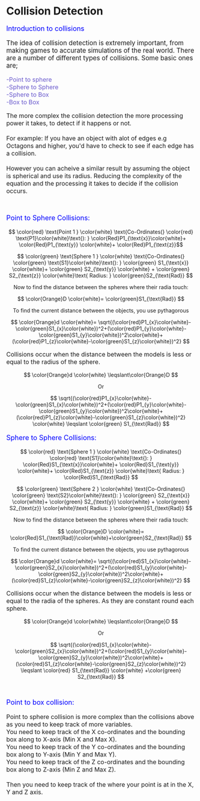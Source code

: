 # Collision Detection

<script defer>
    // for Anki 2.1
    MathJax.Hub.Config({ TeX: { extensions: ["color.js"] }});
</script>
<script type="text/x-mathjax-config">
    MathJax.Hub.processSectionDelay = 0;
    MathJax.Hub.Config({
        TeX: { extensions: ["color.js"] },
        messageStyle: 'none',
        showProcessingMessages: false,
        tex2jax: {
            inlineMath: [ ['$','$'], ['\\(','\\)'] ],
            displayMath: [ ['$$','$$'], ['\\[','\\]'] ],
            processEscapes: true
        }
        });
</script>
<script type="text/javascript">
    (function () {
        if (typeof MathJax === "undefined") {
            var script = document.createElement('script');
            script.type = 'text/javascript';
            script.src = 'https://cdnjs.cloudflare.com/ajax/libs/mathjax/2.7.1/MathJax.js?config=TeX-MML-AM_CHTML';
            document.body.appendChild(script);
        }
    })();
</script>

<p style="font-size:18px;color:blue">
    Introduction to collisions
</p>

<p style="font-size:17px">
The idea of collision detection is extremely important, from making games to accurate simulations of the real world. There are a number of different types of collisions. Some basic ones are;
 </p>

<p style="font-size:16px;color:slateblue">
    -Point to sphere<br>
    -Sphere to Sphere<br>
    -Sphere to Box<br>
    -Box to Box
</p>

<p style="font-size:16px">
    The more complex the collision detection the more processing power it takes, to detect if it happens or not.
    <br><br>
    For example: If you have an object with alot of edges e.g Octagons  and higher, you'd have to check to see if each edge has a collision.<br><br> 
    However you can acheive a similar result by assuming the object is spherical and use its radius. Reducing the complexity of the equation and the processing it takes to decide if the collision occurs.
</p>
<br>
<p style="font-size:18px;color:Blue">
    Point to Sphere Collisions:
</p>

$$ \color{red} \text{Point 1 } \color{white} \text{Co-Ordinates(} \color{red} \text{P1}\color{white}\text{): }  \color{Red}P1_{\text{x}}\color{white}+ \color{Red}P1_{\text{y}} \color{white}+ \color{Red}P1_{\text{z}}$$

$$ 
    \color{green} \text{Sphere 1 } \color{white} \text{Co-Ordinates(} \color{green} \text{S1}\color{white}\text{): } 
    \color{green} S1_{\text{x}} \color{white}+ \color{green} S2_{\text{y}} \color{white} + \color{green} S2_{\text{z}} \color{white}\text{ Radius: } \color{green}S2_{\text{Rad}}
$$

$$ 
    \text{Now to find the distance between the spheres where their radia touch:}
 $$

$$ 
    \color{Orange}D \color{white}= \color{green}S1_{\text{Rad}}
$$

$$ 
    \text{To find the current distance between the objects, you use pythagorous}
 $$

 $$ 
    \color{Orange}d \color{white}= \sqrt{(\color{red}P1_{x}\color{white}-\color{green}S1_{x}\color{white})^2+(\color{red}P1_{y}\color{white}-\color{green}S1_{y}\color{white})^2\color{white}+(\color{red}P1_{z}\color{white}-\color{green}S1_{z}\color{white})^2}
$$

<p style="font-size:16px ">
    Collisions occur when the distance between the models is less or equal to the radius of the sphere.
</p>

$$ 
    \color{Orange}d \color{white} \leqslant\color{Orange}D
$$

$$
    \text{Or}
$$

$$ 
    \sqrt{(\color{red}P1_{x}\color{white}-\color{green}S1_{x}\color{white})^2+(\color{red}P1_{y}\color{white}-\color{green}S1_{y}\color{white})^2\color{white}+(\color{red}P1_{z}\color{white}-\color{green}S1_{z}\color{white})^2} \color{white} \leqslant \color{green} S1_{\text{Rad}}
$$


<p style="font-size:18px;color:Blue">
    Sphere to Sphere Collisions:
</p>

$$ 
    \color{red} \text{Sphere 1 } \color{white} \text{Co-Ordinates(} \color{red} \text{S1}\color{white}\text{): }  \color{Red}S1_{\text{x}}\color{white}+ \color{Red}S1_{\text{y}} \color{white}+ \color{Red}S1_{\text{z}} \color{white}\text{ Radius: } \color{Red}S1_{\text{Rad}}
$$

$$ 
    \color{green} \text{Sphere 2 } \color{white} \text{Co-Ordinates(} \color{green} \text{S2}\color{white}\text{): } 
    \color{green} S2_{\text{x}} \color{white}+ \color{green} S2_{\text{y}} \color{white} + \color{green} S2_{\text{z}} \color{white}\text{ Radius: } \color{green}S1_{\text{Rad}}
$$

$$ 
    \text{Now to find the distance between the spheres where their radia touch:} 
$$

$$ 
    \color{Orange}D \color{white}= \color{Red}S1_{\text{Rad}}\color{white}+\color{green}S2_{\text{Rad}}
$$

$$ 
    \text{To find the current distance between the objects, you use pythagorous}
 $$

 $$ 
    \color{Orange}d \color{white}= \sqrt{(\color{red}S1_{x}\color{white}-\color{green}S2_{x}\color{white})^2+(\color{red}S1_{y}\color{white}-\color{green}S2_{y}\color{white})^2\color{white}+(\color{red}S1_{z}\color{white}-\color{green}S2_{z}\color{white})^2}
$$

<p style="font-size:16px ">
    Collisions occur when the distance between the models is less or equal to the radia of the spheres. As they are constant round each sphere.
</p>

$$ 
    \color{Orange}d \color{white} \leqslant\color{Orange}D
$$

$$
    \text{Or}
$$

$$ 
    \sqrt{(\color{red}S1_{x}\color{white}-\color{green}S2_{x}\color{white})^2+(\color{red}S1_{y}\color{white}-\color{green}S2_{y}\color{white})^2\color{white}+(\color{red}S1_{z}\color{white}-\color{green}S2_{z}\color{white})^2} \leqslant \color{red} S1_{\text{Rad}} \color{white} +\color{green} S2_{\text{Rad}} 
$$

<br>

<p style="font-size:18px;color:Blue">
    Point to box collision:
</p>

<p style="font-size:16px">
    Point to sphere collision is more complex than the collisions above as you need to keep track of more variables. <br>
    You need to keep track of the X co-ordinates and the bounding box along to X-axis (Min X and Max X).<br> 
    You need to keep track of the Y co-ordinates and the bounding box along to Y-axis (Min Y and Max Y).<br> 
    You need to keep track of the Z co-ordinates and the bounding box along to Z-axis (Min Z and Max Z).<br> <br>
    Then you need to keep track of the where your point is at in the X, Y and  Z axis.
</p>
